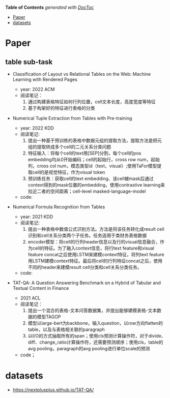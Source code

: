 <!-- START doctoc generated TOC please keep comment here to allow auto update -->
<!-- DON'T EDIT THIS SECTION, INSTEAD RE-RUN doctoc TO UPDATE -->
**Table of Contents**  *generated with [DocToc](https://github.com/thlorenz/doctoc)*

- [Paper](#paper)
- [datasets](#datasets)

<!-- END doctoc generated TOC please keep comment here to allow auto update -->

# Paper

## table sub-task

- Classification of Layout vs Relational Tables on the Web: Machine Learning with Rendered Pages
  - year: 2022  ACM
  - 阅读笔记：
    1. 通过构建表格特征如何行列位置，cell文本长度，高度宽度等特征
    2. 基于构架好的特征进行表格的分类

- Numerical Tuple Extraction from Tables with Pre-training
  - year: 2022 KDD
  - 阅读笔记: 
    1. 提出一种基于预训练的表格中数据元组的提取方法，提取方法是把元组的提取转成多个cell的二元关系分类问题
    2. 特征输入：将每个cell的text用[SEP]分割，每个cell的pos embedding均从0开始编码；cell的起始行，cross row num，起始列，cross col num，模态类型id（text，visual）;使用TaFor模型提取cell的是视觉特征，作为visual token
    3. 预训练任务：获取cell的text embedding、该cell被mask后通过context得到的mask位置的embedding，使用contrastive learning来拉近二者的空间距离；cell-level masked-language-model
  - code: 

- Numerical Formula Recognition from Tables
  - year: 2021 KDD
  - 阅读笔记: 
    1. 提出一种表格中数值公式识别方法。方法是将该任务转化成result cell识别和cell关系分类两个子任务。任务适用于类财务表格数据
    2. encoder模型：将cell的行列header信息以及行的visual信息融合，作为cell的特征。为了融入context信息，将行text feature和visual feature concat之后使用LSTM来建模context特征，将列text feature 用LSTM建模context特征。最后将cell的行列特征concat之后，使用不同的header来建模result cell分类和cell关系分类任务。
  - code: 

- TAT-QA: A Question Answering Benchmark on a Hybrid of Tabular and Textual Content in Finance
  - 2021 ACL
  - 阅读笔记：
    1. 提出一个混合的表格-文本问答数据集，并提出能够建模表格-文本数据的模型TAGOP
    2. 模型以large-bert为backbone，输入question，以row方向flatten的table，以及与表格相关联的paragraph
    3. 以I/O的方式抽取所有的span；使用cls预测计算操作符，对于divide、diff、change_ratio计算操作符，还需要预测顺序；使用cls，table的avg pooling，paragraph的avg pooling进行单位scale的预测
  - code；


# datasets

- https://nextplusplus.github.io/TAT-QA/



